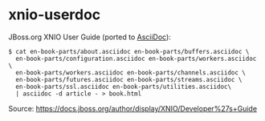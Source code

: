xnio-userdoc
============

JBoss.org XNIO User Guide (ported to [AsciiDoc](http://www.methods.co.nz/asciidoc/)):

    $ cat en-book-parts/about.asciidoc en-book-parts/buffers.asciidoc \
      en-book-parts/configuration.asciidoc en-book-parts/workers.asciidoc \
      en-book-parts/workers.asciidoc en-book-parts/channels.asciidoc \
      en-book-parts/futures.asciidoc en-book-parts/streams.asciidoc \
      en-book-parts/ssl.asciidoc en-book-parts/utilities.asciidoc\
      | asciidoc -d article - > book.html

Source: https://docs.jboss.org/author/display/XNIO/Developer%27s+Guide

